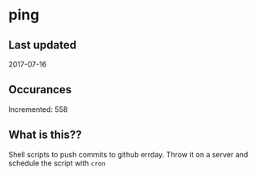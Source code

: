 # ping

## Last updated
2017-07-16

## Occurances
Incremented: 558

## What is this??
Shell scripts to push commits to github errday. Throw it on a server and schedule the script with `cron`



